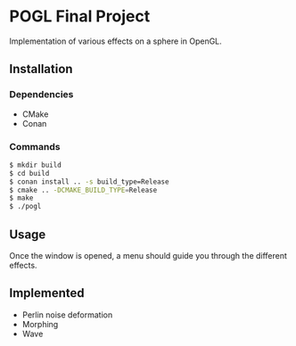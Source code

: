 # POGL Final Project

Implementation of various effects on a sphere in OpenGL.

## Installation

### Dependencies
- CMake
- Conan

### Commands

```bash
$ mkdir build
$ cd build
$ conan install .. -s build_type=Release 
$ cmake .. -DCMAKE_BUILD_TYPE=Release
$ make
$ ./pogl
```

## Usage
Once the window is opened, a menu should guide you through the different effects.

## Implemented
- Perlin noise deformation
- Morphing
- Wave